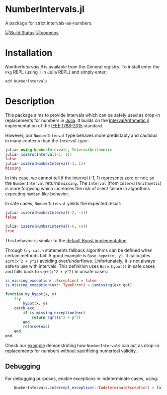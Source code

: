 # NumberIntervals.jl

A package for strict intervals-as-numbers.

[![Build Status](https://travis-ci.org/gwater/NumberIntervals.jl.svg?branch=master)](https://travis-ci.org/gwater/NumberIntervals.jl)
[![codecov](https://codecov.io/gh/gwater/NumberIntervals.jl/branch/master/graph/badge.svg)](https://codecov.io/gh/gwater/NumberIntervals.jl)

# Installation

*NumberIntervals.jl* is available from the General registry. To install enter
the `Pkg` REPL (using `]` in Julia REPL) and simply enter:
```julia
add NumberIntervals
```

# Description

This package aims to provide intervals which can be safely used as drop-in replacements for numbers in [Julia](https://julialang.org).
It builds on the [IntervalArithmetic.jl](https://github.com/JuliaIntervals/IntervalArithmetic.jl) implementation of the [IEEE 1788-2015](https://standards.ieee.org/standard/1788-2015.html) standard.

However, our `NumberInterval` type behaves more predictably and cautious in many contexts than the `Interval` type:
```julia
julia> using NumberIntervals, IntervalArithmetic
julia> iszero(Interval(-1, 1))
false
julia> iszero(NumberInterval(-1, 1))
missing
```
In this case, we cannot tell if the interval (-1, 1) represents zero or not; so the `NumberInterval` returns `missing`.
The `Interval` (from `IntervalArithmetic`) is more forgiving which increases the risk of silent failure in algorithms expecting `Number`-like behavior.

In safe cases, `NumberInterval` yields the expected result:
```julia
julia> iszero(NumberInterval(-2, -1))
false

julia> iszero(NumberInterval(-0, +0))
true
```
This behavior is similar to the [default Boost implementation](https://www.boost.org/doc/libs/1_70_0/libs/numeric/interval/doc/comparisons.htm).

Through `try-catch` statements fallback algorithms can be defined when certain methods fail. A good example is `Base.hypot(x, y)`. It calculates `sqrt(x^2 + y^2)` avoiding over/underflows. Unfortunately, it is not always safe to use with intervals.
This definition uses `Base.hypot()` in safe cases and falls back to `sqrt(x^2 + y^2)` in unsafe cases:
```julia
is_missing_exception(::Exception) = false
is_missing_exception(exc::TypeError) = ismissing(exc.got)

function my_hypot(x, y)
    try
        hypot(x, y)
    catch exc
        if is_missing_exception(exc)
            return sqrt(x^2 + y^2)
        end
        rethrow(exc)
    end
end
```

Check our [example](examples/DifferentialEquationsExample.ipynb) demonstrating how `NumberInterval`s can act as drop-in replacements for numbers without sacrificing numerical validity.

## Debugging

For debugging purposes, enable exceptions in indeterminate cases, using:
```julia
    NumberIntervals.intercept_exception(::IndeterminateException) = false
```
